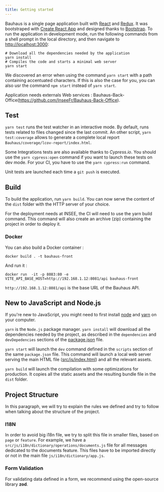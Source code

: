 ```yaml
---
title: Getting started
---
```


Bauhaus is a single page application built with [React](https://facebook.github.io/react/) and [Redux](https://github.com/reactjs/reduxreact). It was bootstraped with [Create React App](https://github.com/facebook/create-react-app) and designed thanks to [Bootstrap](https://github.com/twbs/bootstrap). To run the application in development mode, run the following commands from a shell prompt in the local directory, and then navigate to [http://localhost:3000](http://localhost:3000):

```shell
# Download all the dependencies needed by the application
yarn install
# Compiles the code and starts a minimal web server
yarn start
```

We discovered an error when using the command `yarn start` with a path containing accentuated characters. If this is also the case for you, you can also usr the command `npm start` instead of `yarn start`.

Application needs externals Web services : Bauhaus-Back-Office(https://github.com/InseeFr/Bauhaus-Back-Office).

## Test

`yarn test` runs the test watcher in an interactive mode. By default, runs tests related to files changed since the last commit.
An other script, `yarn test:coverage` allows to generate a complete local report `Bauhaus/coverage/lcov-report/index.html`.

Some Integrations tests are also available thanks to _Cypress.io_. You should use the `yarn cypress:open` command if you want to launch these tests on dev mode. For your CI, you have to use the `yarn cypress:run` command.

Unit tests are launched each time a `git push` is executed.

## Build

To build the application, run `yarn build`. You can now serve the content of the `dist` folder with the HTTP server of your choice.

For the deployment needs at INSEE, the CI will need to use the yarn build command. This command will also create an archive (zip) containing the project in order to deploy it.

### Docker

You can also build a Docker container :

```shell
docker build . -t bauhaus-front
```

And run it :

```shell
docker run  -it -p 8083:80 -e VITE_API_BASE_HOST=http://192.168.1.12:8081/api bauhaus-front
```

`http://192.168.1.12:8081/api` is the base URL of the Bauhaus API.

## New to JavaScript and Node.js

If you're new to JavaScript, you might need to first install [node](https://nodejs.org/en/download/) and [yarn](https://github.com/yarnpkg/yarn) on your computer.

`yarn` is the `Node.js` package manager. `yarn install` will download all the dependencies needed by the project, as described in the `dependencies` and `devDepedencies` sections of the [package.json](https://github.com/InseeFr/Bauhaus/blob/main/package.json) file.

`yarn start` will launch the `dev` command defined in the `scripts` section of the same `package.json` file. This command will launch a local web server serving the main HTML file ([src/js/index.html](https://github.com/InseeFr/Bauhaus/blob/main/public/index.html)) and all the relevant assets.

`yarn build` will launch the compilation with some optimizations for production. It copies all the static assets and the resulting bundle file in the `dist` folder.

## Project Structure

In this paragraph, we will try to explain the rules we defined and try to follow when talking about the structure of the project.

### I18N

In order to avoid big i18n file, we try to split this file in smaller files, based on `page` or `feature`. For example, we have a `src/js/i18n/dictionary/operations/documents.js` file for all messages dedicated to the documents feature.
This files have to be imported directly or not in the main file `js/i18n/dictionary/app.js`.

### Form Validation

For validating data defined in a form, we recommend using the open-source library **zod**.

